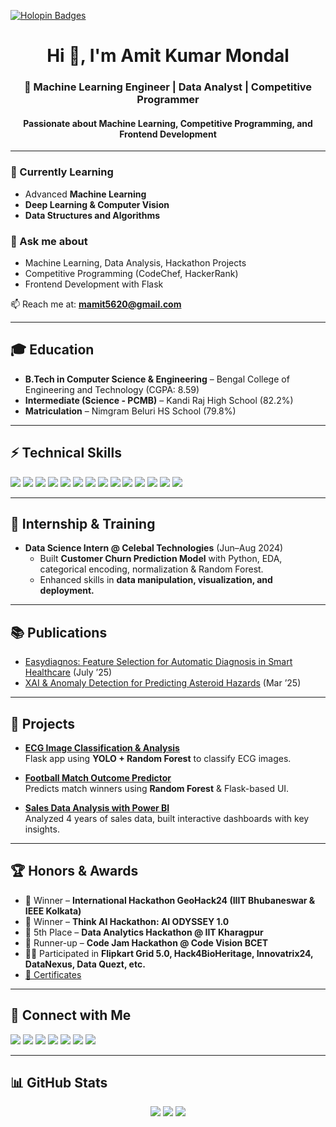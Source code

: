 [![Holopin Badges](https://holopin.me/mamit5620)](https://holopin.io/@mamit5620)

<h1 align="center">Hi 👋, I'm Amit Kumar Mondal</h1>
<h3 align="center">🚀 Machine Learning Engineer | Data Analyst | Competitive Programmer</h3>
<h4 align="center">Passionate about Machine Learning, Competitive Programming, and Frontend Development</h4>

---

### 🌱 Currently Learning
- Advanced **Machine Learning**
- **Deep Learning & Computer Vision**
- **Data Structures and Algorithms**

### 💬 Ask me about
- Machine Learning, Data Analysis, Hackathon Projects  
- Competitive Programming (CodeChef, HackerRank)  
- Frontend Development with Flask  

📫 Reach me at: **mamit5620@gmail.com**  

---

## 🎓 Education
- **B.Tech in Computer Science & Engineering** – Bengal College of Engineering and Technology (CGPA: 8.59)  
- **Intermediate (Science - PCMB)** – Kandi Raj High School (82.2%)  
- **Matriculation** – Nimgram Beluri HS School (79.8%)  

---

## ⚡ Technical Skills
<p>
  <img src="https://img.shields.io/badge/Python-3776AB?style=for-the-badge&logo=python&logoColor=white" />
  <img src="https://img.shields.io/badge/SQL-003B57?style=for-the-badge&logo=database&logoColor=white" />
  <img src="https://img.shields.io/badge/C-00599C?style=for-the-badge&logo=c&logoColor=white" />
  <img src="https://img.shields.io/badge/C++-00599C?style=for-the-badge&logo=cplusplus&logoColor=white" />
  <img src="https://img.shields.io/badge/HTML5-E34F26?style=for-the-badge&logo=html5&logoColor=white" />
  <img src="https://img.shields.io/badge/CSS3-1572B6?style=for-the-badge&logo=css3&logoColor=white" />
  <img src="https://img.shields.io/badge/Flask-000000?style=for-the-badge&logo=flask&logoColor=white" />
  <img src="https://img.shields.io/badge/TensorFlow-FF6F00?style=for-the-badge&logo=tensorflow&logoColor=white" />
  <img src="https://img.shields.io/badge/Scikit--Learn-F7931E?style=for-the-badge&logo=scikit-learn&logoColor=white" />
  <img src="https://img.shields.io/badge/Pandas-150458?style=for-the-badge&logo=pandas&logoColor=white" />
  <img src="https://img.shields.io/badge/NumPy-013243?style=for-the-badge&logo=numpy&logoColor=white" />
  <img src="https://img.shields.io/badge/Matplotlib-3776AB?style=for-the-badge&logo=plotly&logoColor=white" />
  <img src="https://img.shields.io/badge/Seaborn-76B900?style=for-the-badge&logo=python&logoColor=white" />
  <img src="https://img.shields.io/badge/PowerBI-F2C811?style=for-the-badge&logo=powerbi&logoColor=black" />
</p>

---

## 💼 Internship & Training
- **Data Science Intern @ Celebal Technologies** (Jun–Aug 2024)  
  - Built **Customer Churn Prediction Model** with Python, EDA, categorical encoding, normalization & Random Forest.  
  - Enhanced skills in **data manipulation, visualization, and deployment.**  

---

## 📚 Publications
- [Easydiagnos: Feature Selection for Automatic Diagnosis in Smart Healthcare](https://doi.org/10.1007/s42979-025-04260-2) (July ’25)  
- [XAI & Anomaly Detection for Predicting Asteroid Hazards](https://doi.org/10.48550/arXiv.2503.15901) (Mar ’25)  

---

## 🚀 Projects
- **[ECG Image Classification & Analysis](https://github.com/Amit5620/ECG-Analysis-APP-v4)**  
  Flask app using **YOLO + Random Forest** to classify ECG images.  

- **[Football Match Outcome Predictor](https://github.com/Amit5620/Football-Match-Prediction)**  
  Predicts match winners using **Random Forest** & Flask-based UI.  

- **[Sales Data Analysis with Power BI](https://github.com/Amit5620/Global-Super-Store-Data-Analysis-by-Power-BI)**  
  Analyzed 4 years of sales data, built interactive dashboards with key insights.  

---

## 🏆 Honors & Awards
- 🥇 Winner – **International Hackathon GeoHack24 (IIIT Bhubaneswar & IEEE Kolkata)**  
- 🥇 Winner – **Think AI Hackathon: AI ODYSSEY 1.0**  
- 🥉 5th Place – **Data Analytics Hackathon @ IIT Kharagpur**  
- 🥈 Runner-up – **Code Jam Hackathon @ Code Vision BCET**  
- 👨‍💻 Participated in **Flipkart Grid 5.0, Hack4BioHeritage, Innovatrix24, DataNexus, Data Quezt, etc.**  
- [🏅 Certificates](https://drive.google.com/drive/folders/1m0HxY_Bcj0fvWVDVh19T3DN10_PV6-tY?usp=sharing)  

---

## 📱 Connect with Me
<p>
<a href="https://www.linkedin.com/in/amit-kumar-mondal-638095213/"><img src="https://img.shields.io/badge/LinkedIn-0077B5?style=for-the-badge&logo=linkedin&logoColor=white" /></a>
<a href="https://github.com/Amit5620"><img src="https://img.shields.io/badge/GitHub-100000?style=for-the-badge&logo=github&logoColor=white" /></a>
<a href="https://scholar.google.com/citations?user=Ugvc5QYAAAAJ&hl=en"><img src="https://img.shields.io/badge/Google%20Scholar-4285F4?style=for-the-badge&logo=google-scholar&logoColor=white" /></a>
<a href="https://instagram.com/cool_amit.k.m"><img src="https://img.shields.io/badge/Instagram-E4405F?style=for-the-badge&logo=instagram&logoColor=white" /></a>
<a href="https://www.facebook.com/profile.php?id=100027910748703"><img src="https://img.shields.io/badge/Facebook-1877F2?style=for-the-badge&logo=facebook&logoColor=white" /></a>
<a href="https://www.codechef.com/users/mamit5620"><img src="https://img.shields.io/badge/CodeChef-B92B27?style=for-the-badge&logo=codechef&logoColor=white" /></a>
<a href="https://www.hackerrank.com/mamit5620"><img src="https://img.shields.io/badge/HackerRank-2EC866?style=for-the-badge&logo=hackerrank&logoColor=white" /></a>
</p>

---

## 📊 GitHub Stats
<p align="center">
  <img src="https://github-readme-streak-stats.herokuapp.com?user=Amit5620&theme=vue-dark&hide_border=true" />
  <img src="https://github-readme-stats.vercel.app/api?username=Amit5620&show_icons=true&include_all_commits=true&theme=radical&hide_border=true" />
  <img src="https://github-readme-stats.vercel.app/api/top-langs/?username=Amit5620&layout=compact&theme=radical&hide_border=true" />
</p>
